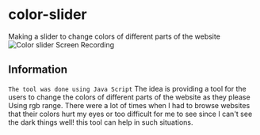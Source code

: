 # color-slider
Making a slider to change colors of different parts of the website
![Color slider Screen Recording](https://i.imgur.com/gGFq8zQ.gif)

## Information
`The tool was done using Java Script`
The idea is providing a tool for the users to change the colors of different parts of the website as they please Using rgb range.
There were a lot of times when I had to browse websites that their colors hurt my eyes or too difficult for me to see since I can't see the dark things well! this tool can help in such situations.
